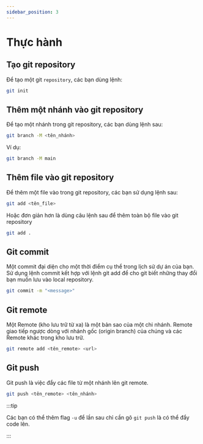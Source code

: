 ```yaml
---
sidebar_position: 3
---
```


# Thực hành

## Tạo git repository

Để tạo một git `repository`, các bạn dùng lệnh:

```sh
git init
```

## Thêm một nhánh vào git repository

Để tạo một nhánh trong git repository, các bạn dùng lệnh sau:

```sh
git branch -M <tên_nhánh>
```

Ví dụ:

```sh
git branch -M main
```

## Thêm file vào git repository

Để thêm một file vào trong git repository, các bạn sử dụng lệnh sau:

```sh
git add <tên_file>
```

Hoặc đơn giản hơn là dùng câu lệnh sau để thêm toàn bộ file vào git repository

```sh
git add .
```

## Git commit

Một commit đại diện cho một thời điểm cụ thể trong lịch sử dự án của bạn. Sử dụng lệnh commit kết hợp với lệnh git add để cho git biết những thay đổi bạn muốn lưu vào local repository.

```sh
git commit -m "<message>"
```

## Git remote

Một Remote (kho lưu trữ từ xa) là một bản sao của một chi nhánh. Remote giao tiếp ngược dòng với nhánh gốc (origin branch) của chúng và các Remote khác trong kho lưu trữ.

```sh
git remote add <tên_remote> <url>
```

## Git push

Git push là việc đẩy các file từ một nhánh lên git remote.

```sh
git push <tên_remote> <tên_nhánh>
```

:::tip

Các bạn có thể thêm flag `-u` để lần sau chỉ cần gõ `git push` là có thể đẩy code lên.

:::

